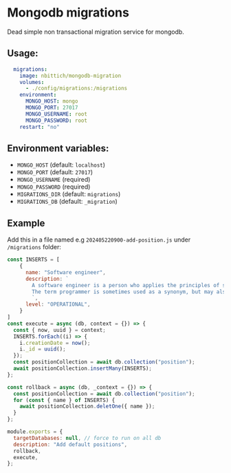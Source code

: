 # Mongodb migrations

Dead simple non transactional migration service for mongodb.

## Usage:

```yml
  migrations:
    image: nbittich/mongodb-migration
    volumes:
      - ./config/migrations:/migrations
    environment: 
      MONGO_HOST: mongo
      MONGO_PORT: 27017
      MONGO_USERNAME: root
      MONGO_PASSWORD: root
    restart: "no"
```


## Environment variables:

- `MONGO_HOST` (default: `localhost`)
- `MONGO_PORT` (default: `27017`)
- `MONGO_USERNAME` (required)
- `MONGO_PASSWORD` (required)
- `MIGRATIONS_DIR` (default: `migrations`)
- `MIGRATIONS_DB` (default: `_migration`)

## Example

Add this in a file named e.g `202405220900-add-position.js`  under `/migrations` folder:

```js
const INSERTS = [
    {
      name: "Software engineer",
      description: `
        A software engineer is a person who applies the principles of software engineering to design, develop, maintain, test, and evaluate computer software. 
        The term programmer is sometimes used as a synonym, but may also lack connotations of engineering education or skills. 
        `,
      level: "OPERATIONAL",
    }
]
const execute = async (db, context = {}) => {
  const { now, uuid } = context;
  INSERTS.forEach((i) => {
    i.creationDate = now();
    i._id = uuid();
  });
  const positionCollection = await db.collection("position");
  await positionCollection.insertMany(INSERTS);
};

const rollback = async (db, _context = {}) => {
  const positionCollection = await db.collection("position");
  for (const { name } of INSERTS) {
    await positionCollection.deletOne({ name });
  }
};

module.exports = {
  targetDatabases: null, // force to run on all db
  description: "Add default positions",
  rollback,
  execute,
};
```
